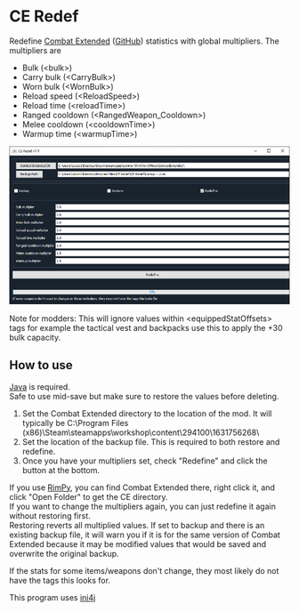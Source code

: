 # CE Redef
Redefine [Combat Extended](https://steamcommunity.com/workshop/filedetails/?id=1631756268) ([GitHub](https://github.com/CombatExtended-Continued/CombatExtended)) statistics with global multipliers. The multipliers are
* Bulk (\<bulk>)
* Carry bulk (\<CarryBulk>)
* Worn bulk (\<WornBulk>)
* Reload speed (\<ReloadSpeed>)
* Reload time (\<reloadTime>)
* Ranged cooldown (\<RangedWeapon_Cooldown>)
* Melee cooldown (\<cooldownTime>)
* Warmup time (\<warmupTime>)

![Screenshot](https://github.com/Jacbo1/CE-Redef/blob/main/Screenshot%201.1.png)  

Note for modders: This will ignore values within \<equippedStatOffsets> tags for example the tactical vest and backpacks use this to apply the +30 bulk capacity.

## How to use
[Java](https://www.java.com/en/) is required.  
Safe to use mid-save but make sure to restore the values before deleting.
1. Set the Combat Extended directory to the location of the mod. It will typically be C:\Program Files (x86)\Steam\steamapps\workshop\content\294100\1631756268\
2. Set the location of the backup file. This is required to both restore and redefine.
3. Once you have your multipliers set, check "Redefine" and click the button at the bottom.

If you use [RimPy](https://steamcommunity.com/sharedfiles/filedetails/?id=1847679158), you can find Combat Extended there, right click it, and click "Open Folder" to get the CE directory.  
If you want to change the multipliers again, you can just redefine it again without restoring first.  
Restoring reverts all multiplied values.
If set to backup and there is an existing backup file, it will warn you if it is for the same version of Combat Extended because it may be modified values that would be saved and overwrite the original backup.  
  
If the stats for some items/weapons don't change, they most likely do not have the tags this looks for.

This program uses [ini4j](http://ini4j.sourceforge.net/)
